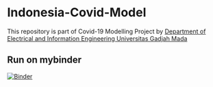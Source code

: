 # Indonesia-Covid-Model
This repository is part of Covid-19 Modelling Project by [Department of Electrical and Information Engineering Universitas Gadjah Mada](http://jteti.ugm.ac.id/index.php?ver=YQ%3D%3D=)

## Run on mybinder
[![Binder](https://mybinder.org/badge_logo.svg)](https://mybinder.org/v2/gh/yasirroni/Indonesia-Covid-Model/master?urlpath=%2Fvoila%2Frender%2FInteractive%2520Plot.ipynb)